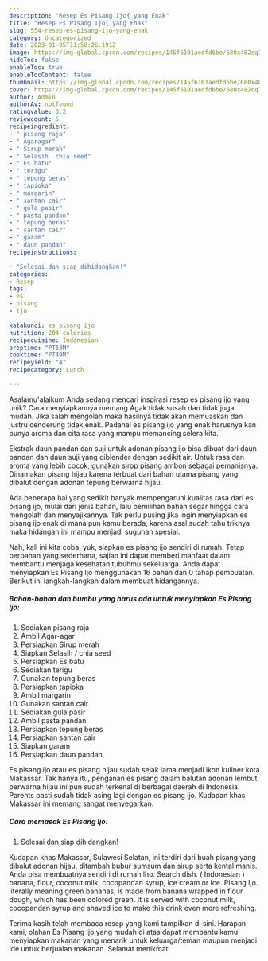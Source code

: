 ```yaml
---
description: "Resep Es Pisang Ijo{ yang Enak"
title: "Resep Es Pisang Ijo{ yang Enak"
slug: 554-resep-es-pisang-ijo-yang-enak
category: Uncategorized
date: 2023-01-05T11:58:26.191Z
image: https://img-global.cpcdn.com/recipes/145f6101aedfd6be/680x482cq70/es-pisang-ijo-foto-resep-utama.jpg
hideToc: false
enableToc: true
enableTocContent: false
thumbnail: https://img-global.cpcdn.com/recipes/145f6101aedfd6be/680x482cq70/es-pisang-ijo-foto-resep-utama.jpg
cover: https://img-global.cpcdn.com/recipes/145f6101aedfd6be/680x482cq70/es-pisang-ijo-foto-resep-utama.jpg
author: Admin
authorAv: notfound
ratingvalue: 3.2
reviewcount: 5
recipeingredient:
- " pisang raja"
- " Agaragar"
- " Sirup merah"
- " Selasih  chia seed"
- " Es batu"
- " terigu"
- " tepung beras"
- " tapioka"
- " margarin"
- " santan cair"
- " gula pasir"
- " pasta pandan"
- " tepung beras"
- " santan cair"
- " garam"
- " daun pandan"
recipeinstructions:

- "Selesai dan siap dihidangkan!"
categories:
- Resep
tags:
- es
- pisang
- ijo

katakunci: es pisang ijo 
nutrition: 204 calories
recipecuisine: Indonesian
preptime: "PT13M"
cooktime: "PT49M"
recipeyield: "4"
recipecategory: Lunch

---
```



Asalamu'alaikum Anda sedang mencari inspirasi resep es pisang ijo yang unik? Cara menyiapkannya memang Agak tidak susah dan tidak juga mudah. Jika salah mengolah maka hasilnya tidak akan memuaskan dan justru cenderung tidak enak. Padahal es pisang ijo yang enak harusnya kan punya aroma dan cita rasa yang mampu memancing selera kita.


Ekstrak daun pandan dan suji untuk adonan pisang ijo bisa dibuat dari daun pandan dan daun suji yang diblender dengan sedikit air. Untuk rasa dan aroma yang lebih cocok, gunakan sirop pisang ambon sebagai pemanisnya. Dinamakan pisang hijau karena terbuat dari bahan utama pisang yang dibalut dengan adonan tepung berwarna hijau.

Ada beberapa hal yang sedikit banyak mempengaruhi kualitas rasa dari es pisang ijo, mulai dari jenis bahan, lalu pemilihan bahan segar hingga cara mengolah dan menyajikannya. Tak perlu pusing jika ingin menyiapkan es pisang ijo enak di mana pun kamu berada, karena asal sudah tahu triknya maka hidangan ini mampu menjadi suguhan spesial.


Nah, kali ini kita coba, yuk, siapkan es pisang ijo sendiri di rumah. Tetap berbahan yang sederhana, sajian ini dapat memberi manfaat dalam membantu menjaga kesehatan tubuhmu sekeluarga. Anda dapat menyiapkan Es Pisang Ijo menggunakan 16 bahan dan 0 tahap pembuatan. Berikut ini langkah-langkah dalam membuat hidangannya.

<!--inarticleads1-->

##### Bahan-bahan dan bumbu yang harus ada untuk menyiapkan Es Pisang Ijo:

1. Sediakan  pisang raja
1. Ambil  Agar-agar
1. Persiapkan  Sirup merah
1. Siapkan  Selasih / chia seed
1. Persiapkan  Es batu
1. Sediakan  terigu
1. Gunakan  tepung beras
1. Persiapkan  tapioka
1. Ambil  margarin
1. Gunakan  santan cair
1. Sediakan  gula pasir
1. Ambil  pasta pandan
1. Persiapkan  tepung beras
1. Persiapkan  santan cair
1. Siapkan  garam
1. Persiapkan  daun pandan


Es pisang ijo atau es pisang hijau sudah sejak lama menjadi ikon kuliner kota Makassar. Tak hanya itu, penganan es pisang dalam balutan adonan lembut berwarna hijau ini pun sudah terkenal di berbagai daerah di Indonesia. Parents pasti sudah tidak asing lagi dengan es pisang ijo. Kudapan khas Makassar ini memang sangat menyegarkan. 

<!--inarticleads2-->

##### Cara memasak Es Pisang Ijo:


1. Selesai dan siap dihidangkan!

Kudapan khas Makassar, Sulawesi Selatan, ini terdiri dari buah pisang yang dibalut adonan hijau, ditambah bubur sumsum dan sirup serta kental manis. Anda bisa membuatnya sendiri di rumah lho. Search dish. ( Indonesian ) banana, flour, coconut milk, cocopandan syrup, ice cream or ice. Pisang Ijo. literally meaning green bananas, is made from banana wrapped in flour dough, which has been colored green. It is served with coconut milk, cocopandan syrup and shaved ice to make this drink even more refreshing. 

Terima kasih telah membaca resep yang kami tampilkan di sini. Harapan kami, olahan Es Pisang Ijo yang mudah di atas dapat membantu kamu menyiapkan makanan yang menarik untuk keluarga/teman maupun menjadi ide untuk berjualan makanan. Selamat menikmati
